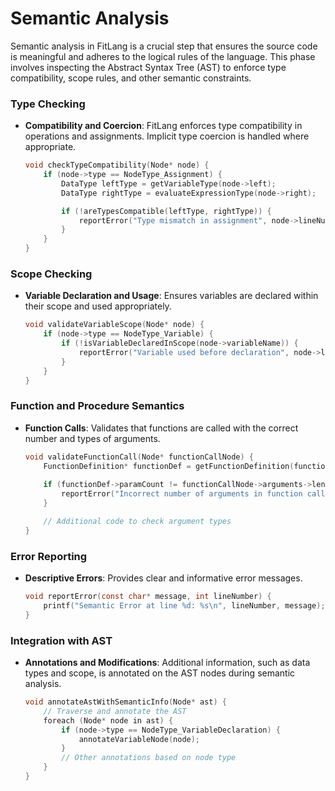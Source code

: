 # Semantic Analysis

Semantic analysis in FitLang is a crucial step that ensures the source code is meaningful and adheres to the logical rules of the language. This phase involves inspecting the Abstract Syntax Tree (AST) to enforce type compatibility, scope rules, and other semantic constraints.

### Type Checking

*   **Compatibility and Coercion**: FitLang enforces type compatibility in operations and assignments. Implicit type coercion is handled where appropriate.



    ```c
    void checkTypeCompatibility(Node* node) {
        if (node->type == NodeType_Assignment) {
            DataType leftType = getVariableType(node->left);
            DataType rightType = evaluateExpressionType(node->right);

            if (!areTypesCompatible(leftType, rightType)) {
                reportError("Type mismatch in assignment", node->lineNumber);
            }
        }
    }
    ```

### Scope Checking

*   **Variable Declaration and Usage**: Ensures variables are declared within their scope and used appropriately.



    ```c
    void validateVariableScope(Node* node) {
        if (node->type == NodeType_Variable) {
            if (!isVariableDeclaredInScope(node->variableName)) {
                reportError("Variable used before declaration", node->lineNumber);
            }
        }
    }
    ```

### Function and Procedure Semantics

*   **Function Calls**: Validates that functions are called with the correct number and types of arguments.



    ```c
    void validateFunctionCall(Node* functionCallNode) {
        FunctionDefinition* functionDef = getFunctionDefinition(functionCallNode->functionName);
        
        if (functionDef->paramCount != functionCallNode->arguments->length) {
            reportError("Incorrect number of arguments in function call", functionCallNode->lineNumber);
        }

        // Additional code to check argument types
    }
    ```

### Error Reporting

*   **Descriptive Errors**: Provides clear and informative error messages.



    ```c
    void reportError(const char* message, int lineNumber) {
        printf("Semantic Error at line %d: %s\n", lineNumber, message);
    }
    ```

### Integration with AST

*   **Annotations and Modifications**: Additional information, such as data types and scope, is annotated on the AST nodes during semantic analysis.



    ```c
    void annotateAstWithSemanticInfo(Node* ast) {
        // Traverse and annotate the AST
        foreach (Node* node in ast) {
            if (node->type == NodeType_VariableDeclaration) {
                annotateVariableNode(node);
            }
            // Other annotations based on node type
        }
    }
    ```
